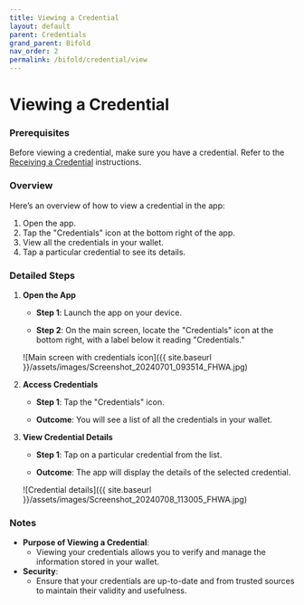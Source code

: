 ```yaml
---
title: Viewing a Credential
layout: default
parent: Credentials
grand_parent: Bifold
nav_order: 2
permalink: /bifold/credential/view
---
```


# Viewing a Credential

### Prerequisites

Before viewing a credential, make sure you have a credential. Refer to the [Receiving a Credential](receive) instructions.

### Overview

Here’s an overview of how to view a credential in the app:

1. Open the app.
2. Tap the "Credentials" icon at the bottom right of the app.
3. View all the credentials in your wallet.
4. Tap a particular credential to see its details.

### Detailed Steps

1. **Open the App**

   - **Step 1**: Launch the app on your device.

   - **Step 2**: On the main screen, locate the "Credentials" icon at the bottom right, with a label below it reading "Credentials."

   ![Main screen with credentials icon]({{ site.baseurl }}/assets/images/Screenshot_20240701_093514_FHWA.jpg)

2. **Access Credentials**

   - **Step 1**: Tap the "Credentials" icon.

   - **Outcome**: You will see a list of all the credentials in your wallet.

   <!-- ![Credentials list]({{ site.baseurl }}/assets/images/credentials_list.jpg) -->

3. **View Credential Details**

   - **Step 1**: Tap on a particular credential from the list.

   - **Outcome**: The app will display the details of the selected credential.

   ![Credential details]({{ site.baseurl }}/assets/images/Screenshot_20240708_113005_FHWA.jpg)

### Notes

- **Purpose of Viewing a Credential**:
  - Viewing your credentials allows you to verify and manage the information stored in your wallet.
- **Security**:
  - Ensure that your credentials are up-to-date and from trusted sources to maintain their validity and usefulness.
